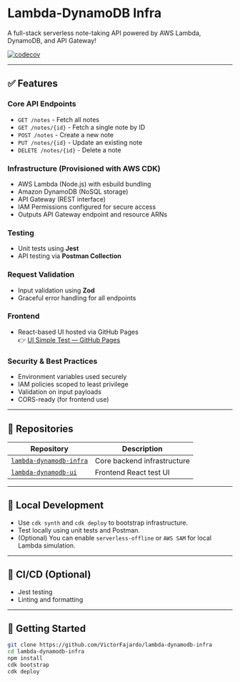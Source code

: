 # Lambda-DynamoDB Infra

A full-stack serverless note-taking API powered by AWS Lambda, DynamoDB, and API Gateway!

[![codecov](https://codecov.io/gh/VictorFajardo/lambda-dynamodb-infra/branch/main/graph/badge.svg)](https://codecov.io/gh/VictorFajardo/lambda-dynamodb-infra)

---

## ✅ Features

### Core API Endpoints

- `GET /notes` - Fetch all notes
- `GET /notes/{id}` - Fetch a single note by ID
- `POST /notes` - Create a new note
- `PUT /notes/{id}` - Update an existing note
- `DELETE /notes/{id}` - Delete a note

### Infrastructure (Provisioned with AWS CDK)

- AWS Lambda (Node.js) with esbuild bundling
- Amazon DynamoDB (NoSQL storage)
- API Gateway (REST interface)
- IAM Permissions configured for secure access
- Outputs API Gateway endpoint and resource ARNs

### Testing

- Unit tests using **Jest**
- API testing via **Postman Collection**

### Request Validation

- Input validation using **Zod**
- Graceful error handling for all endpoints

### Frontend

- React-based UI hosted via GitHub Pages  
  👉 [UI Simple Test — GitHub Pages](https://VictorFajardo.github.io/lambda-dynamodb-ui)

### Security & Best Practices

- Environment variables used securely
- IAM policies scoped to least privilege
- Validation on input payloads
- CORS-ready (for frontend use)

---

## 📁 Repositories

| Repository                                                                        | Description                 |
| --------------------------------------------------------------------------------- | --------------------------- |
| [`lambda-dynamodb-infra`](https://github.com/VictorFajardo/lambda-dynamodb-infra) | Core backend infrastructure |
| [`lambda-dynamodb-ui`](https://github.com/VictorFajardo/lambda-dynamodb-ui)       | Frontend React test UI      |

---

## 🧪 Local Development

- Use `cdk synth` and `cdk deploy` to bootstrap infrastructure.
- Test locally using unit tests and Postman.
- (Optional) You can enable `serverless-offline` or `AWS SAM` for local Lambda simulation.

---

## 🚀 CI/CD (Optional)

- Jest testing
- Linting and formatting

---

## 🏁 Getting Started

```bash
git clone https://github.com/VictorFajardo/lambda-dynamodb-infra
cd lambda-dynamodb-infra
npm install
cdk bootstrap
cdk deploy
```
